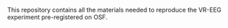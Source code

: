 This repository contains all the materials needed to reproduce the VR-EEG experiment pre-registered on OSF.
